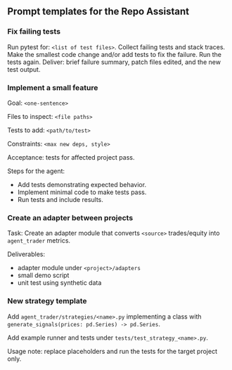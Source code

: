 ## Prompt templates for the Repo Assistant

### Fix failing tests

Run pytest for: `<list of test files>`. Collect failing tests and stack traces. Make the smallest code change and/or add tests to fix the failure. Run the tests again. Deliver: brief failure summary, patch files edited, and the new test output.

### Implement a small feature

Goal: `<one-sentence>`

Files to inspect: `<file paths>`

Tests to add: `<path/to/test>`

Constraints: `<max new deps, style>`

Acceptance: tests for affected project pass.

Steps for the agent:

- Add tests demonstrating expected behavior.
- Implement minimal code to make tests pass.
- Run tests and include results.

### Create an adapter between projects

Task: Create an adapter module that converts `<source>` trades/equity into `agent_trader` metrics.

Deliverables:

- adapter module under `<project>/adapters`
- small demo script
- unit test using synthetic data

### New strategy template

Add `agent_trader/strategies/<name>.py` implementing a class with `generate_signals(prices: pd.Series) -> pd.Series`.

Add example runner and tests under `tests/test_strategy_<name>.py`.

Usage note: replace placeholders and run the tests for the target project only.
